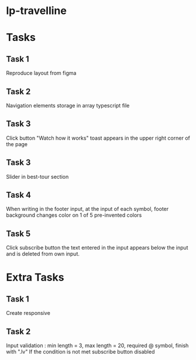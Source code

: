 # lp-travelline

# Tasks

## Task 1
Reproduce layout from figma

## Task 2
Navigation elements storage in array typescript file

## Task 3
Click button "Watch how it works" toast appears in the upper right corner of the page

## Task 3
Slider in best-tour section

## Task 4
When writing in the footer input, at the input of each symbol, footer background changes color on 1 of 5 pre-invented colors

## Task 5
Click subscribe button the text entered in the input appears below the input and is deleted from own input.

# Extra Tasks

## Task 1
Create responsive

## Task 2
Input validation : min length = 3,  max length = 20,  required @ symbol,  finish with ".lv"  If the condition is not met subscribe button disabled
